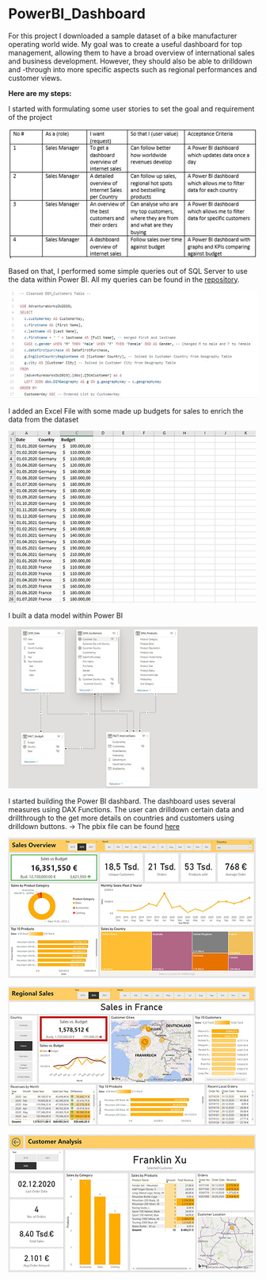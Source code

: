 # PowerBI_Dashboard

For this project I downloaded a sample dataset of a bike manufacturer operating world wide. My goal was to create a useful dashboard for top management, allowing them to have a broad overview of international sales and business development. However, they should also be able to drilldown and -through into more specific aspects such as regional performances and customer views.

**Here are my steps:**

I started with formulating some user stories to set the goal and requirement of the project

![](/images/user_stories.JPG)
<br>


Based on that, I performed some simple queries out of SQL Server to use the data within Power BI. All my queries can be found in the [repository](https://github.com/maxemmrich/PowerBI_Dashboard).


![](/images/sql_query.JPG)
<br>


I added an Excel File with some made up budgets for sales to enrich the data from the dataset


![](/images/sales_budgets.JPG)
<br>


I built a data model within Power BI
<br>

![](/images/data_model.JPG)
<br>


I started building the Power BI dashbard. The dashboard uses several measures using DAX Functions. The user can drilldown certain data and drillthrough to the get more details on countries and customers using drilldown buttons. -> The pbix file can be found [here](https://maxemmrich.github.io/PowerBI_Dashboard/)
<br>

![](/images/DashboardOverview.JPG)
<br>

![](/images/Dashboard_Regional.jpg)
<br>

![](/images/Dashboard_Customer.jpg)
